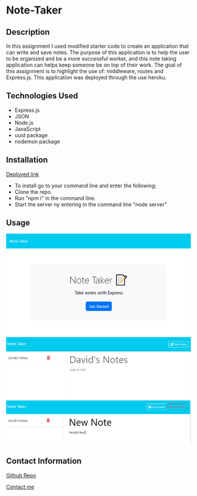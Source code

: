 # Note-Taker

## Description
In this assignment I used modified starter code to create an application that can write and save notes. The purpose of this application is to help the user to be organized and be a more successful worker, and this note taking application can helps keep someone be on top of their work. The goal of this assignment is to highlight the use of: middleware, routes and Express.js. This application was deployed through the use heroku.

## Technologies Used
* Express.js 
* JSON
* Node.js
* JavaScript
* uuid package
* nodemon package

## Installation

[Deployed link](https://dnc-notetaker-b54a86a6e4be.herokuapp.com/)

* To install go to your command line and enter the following: 
* Clone the repo.
* Run "npm i" in the command line.
* Start the server ny entering in the command line "node server"

## Usage

<img src="./assets/Frontpage.png" alt="Image of the front page">
<img src="./assets/notes1.png" alt="Image of the users notes">
<img src="./assets/notes2.png" alt="Image of the creation of a note">

## Contact Information
<a href="https://github.com/caldardn/Note-Taker">Github Repo</a>

[Contact me](caldardn@gmail.com)